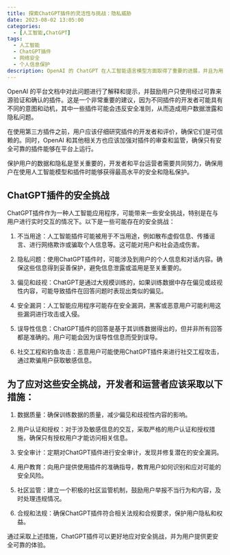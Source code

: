 ```yaml
---
title: 探索ChatGPT插件的灵活性与挑战：隐私威胁
date: 2023-08-02 13:05:00
categories:
  - [人工智能,ChatGPT]
tags:
  - 人工智能
  - ChatGPT插件
  - 网络安全
  - 个人信息保护
description: OpenAI 的 ChatGPT 在人工智能语言模型方面取得了重要的进展，并且为用户提供了一个灵活有效的工具，可以用于模拟人类去生成特定的文字。但最近发生的事件凸显了一个非常关键的问题：网络开始出现了各种第三方的插件。虽然这些插件宣称可以大幅的改进chatgpt的功能，但它们也可能会造成严重的隐私和安全问题。
---
```


OpenAI 的平台文档中对此问题进行了解释和提示，并鼓励用户只使用经过可靠来源验证和确认的插件。这是一个非常重要的建议，因为不同插件的开发者可能具有不同的意图和动机，其中一些插件可能会违反安全准则，从而造成用户数据泄露和隐私问题。

在使用第三方插件之前，用户应该仔细研究插件的开发者和评价，确保它们是可信赖的。同时，OpenAI 和其他相关方也应该加强对插件的审查和监管，确保只有安全可靠的插件能够在平台上运行。

保护用户的数据和隐私是至关重要的，开发者和平台运营者需要共同努力，确保用户在使用人工智能模型和插件时能够获得最高水平的安全和隐私保护。

## ChatGPT插件的安全挑战

ChatGPT插件作为一种人工智能应用程序，可能带来一些安全挑战，特别是在与用户进行实时交互的情况下。以下是一些可能存在的安全挑战：

1. 不当用途：人工智能插件可能被用于不当用途，例如散布虚假信息、传播谣言、进行网络欺诈或骗取个人信息等。这可能对用户和社会造成伤害。

2. 隐私问题：使用ChatGPT插件时，可能涉及到用户的个人信息和对话内容。确保这些信息得到妥善保护，避免信息泄露或滥用是至关重要的。

3. 偏见和歧视：ChatGPT是通过大规模训练的，如果训练数据中存在偏见或歧视性内容，可能导致插件在回答问题时表现出类似的偏见。

4. 安全漏洞：人工智能应用程序可能存在安全漏洞，黑客或恶意用户可能利用这些漏洞进行攻击或入侵。

5. 误导性信息：ChatGPT插件的回答是基于其训练数据得出的，但并非所有回答都是准确的。用户可能会因为误导性信息而受到误导。

6. 社交工程和钓鱼攻击：恶意用户可能使用ChatGPT插件来进行社交工程攻击，通过欺骗用户获取敏感信息。

## 为了应对这些安全挑战，开发者和运营者应该采取以下措施：

1. 数据质量：确保训练数据的质量，减少偏见和歧视性内容的影响。

2. 用户认证和授权：对于涉及敏感信息的交互，采取严格的用户认证和授权措施，确保只有授权用户才能访问相关信息。

3. 安全审计：定期对ChatGPT插件进行安全审计，发现并修复潜在的安全漏洞。

4. 用户教育：向用户提供使用插件的准确指导，教育用户如何识别和应对可能的安全风险。

5. 社区监管：建立一个积极的社区监管机制，鼓励用户举报不当行为和内容，及时处理违规情况。

6. 合规和法规：确保ChatGPT插件符合相关法规和合规要求，保护用户隐私和权益。

通过采取上述措施，ChatGPT插件可以更好地应对安全挑战，并为用户提供更安全可靠的体验。
